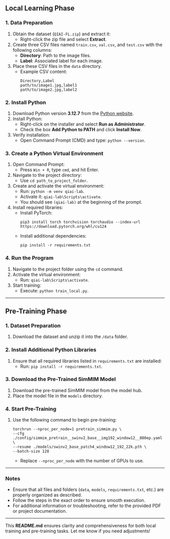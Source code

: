 ## Local Learning Phase

### 1. Data Preparation
1. Obtain the dataset (`QIAI-FL.zip`) and extract it:
   - Right-click the zip file and select **Extract**.
2. Create three CSV files named `train.csv`, `val.csv`, and `test.csv` with the following columns:
   - **Directory**: Path to the image files.
   - **Label**: Associated label for each image.
3. Place these CSV files in the `data` directory.
   - Example CSV content:
     ```
     Directory,Label
     path/to/image1.jpg,label1
     path/to/image2.jpg,label2
     ```

### 2. Install Python
1. Download Python version **3.12.7** from the [Python website](https://www.python.org/downloads/release/python-3127/).
2. Install Python:
   - Right-click on the installer and select **Run as Administrator**.
   - Check the box **Add Python to PATH** and click **Install Now**.
3. Verify installation:
   - Open Command Prompt (CMD) and type: `python --version`.

### 3. Create a Python Virtual Environment
1. Open Command Prompt:
   - Press `Win + R`, type `cmd`, and hit Enter.
2. Navigate to the project directory:
   - Use `cd path_to_project_folder`.
3. Create and activate the virtual environment:
   - Run: `python -m venv qiai-lab`.
   - Activate it: `qiai-lab\Scripts\activate`.
   - You should see `(qiai-lab)` at the beginning of the prompt.
4. Install required libraries:
   - Install PyTorch: 
     ```
     pip3 install torch torchvision torchaudio --index-url https://download.pytorch.org/whl/cu124
     ```
   - Install additional dependencies:
     ```
     pip install -r requirements.txt
     ```

### 4. Run the Program
1. Navigate to the project folder using the `cd` command.
2. Activate the virtual environment:
   - Run: `qiai-lab\Scripts\activate`.
3. Start training:
   - Execute: `python train_local.py`.

---

## Pre-Training Phase

### 1. Dataset Preparation
1. Download the dataset and unzip it into the `/data` folder.

### 2. Install Additional Python Libraries
1. Ensure that all required libraries listed in `requirements.txt` are installed:
   - Run: `pip install -r requirements.txt`.

### 3. Download the Pre-Trained SimMIM Model
1. Download the pre-trained SimMIM model from the model hub.
2. Place the model file in the `models` directory.

### 4. Start Pre-Training
1. Use the following command to begin pre-training:
   ```
   torchrun --nproc_per_node=1 pretrain_simmim.py \
   --cfg ./config/simmim_pretrain__swinv2_base__img192_window12__800ep.yaml \
   --resume ./models/swinv2_base_patch4_window12_192_22k.pth \
   --batch-size 128
   ```
   - Replace `--nproc_per_node` with the number of GPUs to use.

---

### Notes
- Ensure that all files and folders (`data`, `models`, `requirements.txt`, etc.) are properly organized as described.
- Follow the steps in the exact order to ensure smooth execution.
- For additional information or troubleshooting, refer to the provided PDF or project documentation.

--- 

This **README.md** ensures clarity and comprehensiveness for both local training and pre-training tasks. Let me know if you need adjustments!